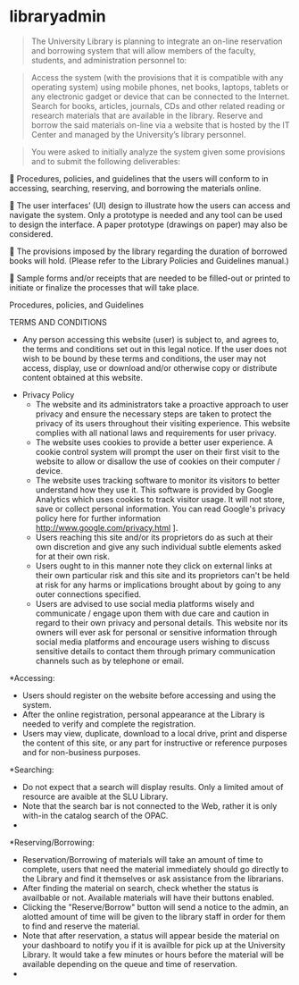 # libraryadmin

> The University Library is planning to integrate an on-line
reservation and borrowing system that will allow members of the faculty,
students, and administration personnel to:

> Access the system (with the provisions that it is compatible with any
operating system) using mobile phones, net books, laptops, tablets or
any electronic gadget or device that can be connected to the Internet.
Search for books, articles, journals, CDs and other related reading or
research materials that are available in the library.
Reserve and borrow the said materials on-line via a website that is
hosted by the IT Center and managed by the University’s library
personnel.

> You were asked to initially analyze the system given some provisions and to
submit the following deliverables:

 Procedures, policies, and guidelines that the users will conform to in
accessing, searching, reserving, and borrowing the materials online.

 The user interfaces’ (UI) design to illustrate how the users can access
and navigate the system. Only a prototype is needed and any tool can be
used to design the interface. A paper prototype (drawings on paper) may
also be considered.

 The provisions imposed by the library regarding the duration of borrowed
books will hold. (Please refer to the Library Policies and Guidelines
manual.)

 Sample forms and/or receipts that are needed to be filled-out or printed
to initiate or finalize the processes that will take place.

Procedures, policies, and Guidelines

TERMS AND CONDITIONS
  - Any person accessing this website (user) is subject to, and agrees to, the terms and conditions
set out in this legal notice. If the user does not wish to be bound by these terms and
conditions, the user may not access, display, use or download and/or otherwise copy or
distribute content obtained at this website.

* Privacy Policy
  - The website and its administrators take a proactive approach to user privacy and ensure the necessary steps are taken to protect the privacy of its users throughout their visiting experience. This website complies with all     national laws and requirements for user privacy.
  - The website uses cookies to provide a better user experience. A cookie control system will prompt the user on  their first visit to the website to allow or disallow the use of cookies on their computer / device.
  - The website uses tracking software to monitor its visitors to better understand how they use it. This software is provided by Google Analytics which uses cookies to track visitor usage. It will not store, save or collect      personal information. You can read Google's privacy policy here for further information http://www.google.com/privacy.html ].
  - Users reaching this site and/or its proprietors do as such at their own discretion and give any such individual subtle elements asked for at their own risk.
  - Users ought to in this manner note they click on external links at their own particular risk and this site and its proprietors can't be held at risk for any harms or implications brought about by going to any outer connections specified.
  - Users are advised to use social media platforms wisely and communicate / engage upon them with due care and caution in regard to their own privacy and personal details. This website nor its owners will ever ask for personal or sensitive information through social media platforms and encourage users wishing to discuss sensitive details to contact them through primary communication channels such as by telephone or email.

*Accessing:

  - Users should register on the website before accessing and using the system.
  - After the online registration, personal appearance at the Library is needed to verify and complete the registration.
  - Users may view, duplicate, download to a local drive, print and disperse the content of this site, or any part for instructive or reference purposes and for non-business purposes.
  
*Searching:
  - Do not expect that a search will display results. Only a limited amout of resource are avaible at the SLU Library.
  - Note that the search bar is not connected to the Web, rather it is only with-in the catalog search of the OPAC.
  - 
*Reserving/Borrowing:

  - Reservation/Borrowing of materials will take an amount of time to complete, users that need the material immediately should go directly to the Library and find it themselves or ask assistance from the librarians.
  - After finding the material on search, check whether the status is availbable or not. Available materials will have their buttons enabled.
  - Clicking the "Reserve/Borrow" button will send a notice to the admin, an alotted amount of time will be given to the library staff in order for them to find and reserve the material.
  - Note that after reservation, a status will appear beside the material on your dashboard to notify you if it is availble for pick up at the University Library. It would take a few minutes or hours before the material will be available depending on the queue and time of reservation.
  - 
